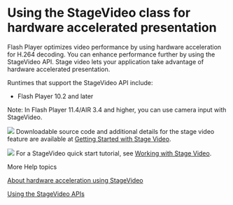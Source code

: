 # Using the StageVideo class for hardware accelerated presentation

<div>

Flash Player optimizes video performance by using hardware acceleration for
H.264 decoding. You can enhance performance further by using the StageVideo API.
Stage video lets your application take advantage of hardware accelerated
presentation.

Runtimes that support the StageVideo API include:

- Flash Player 10.2 and later

<div>

Note: In Flash Player 11.4/AIR 3.4 and higher, you can use camera input with
StageVideo.

</div>

![](images/byline.png) Downloadable source code and additional details for the
stage video feature are available at
<a href="http://www.adobe.com/go/learn_as3_usingstagevideo_en"
target="_self">Getting Started with Stage Video</a>.

![](images/byline.png) For a StageVideo quick start tutorial, see
<a href="http://www.adobe.com/go/learn_as3_workingwithstagevideo_en"
target="_self">Working with Stage Video</a>.

</div>

<div>

<div>

More Help topics

</div>

<div>

[About hardware acceleration using StageVideo](WSe9ecd9e6b89aefd2-68d5ef8f12cc8511f6c-7fff.html)

[Using the StageVideo APIs](WSe9ecd9e6b89aefd2-68d5ef8f12cc8511f6c-7ffe.html)

</div>

<div>

</div>

</div>

